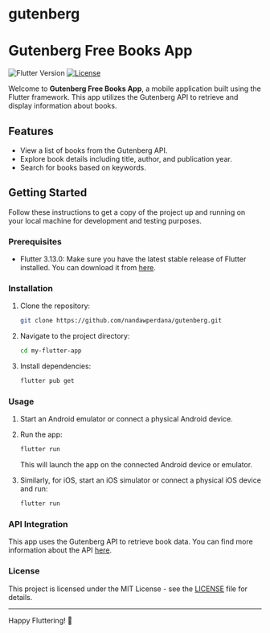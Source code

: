 # gutenberg

# Gutenberg Free Books App

![Flutter Version](https://img.shields.io/badge/flutter-3.13.0-blue)
[![License](https://img.shields.io/badge/license-MIT-blue.svg)](LICENSE)

Welcome to **Gutenberg Free Books App**, a mobile application built using the Flutter framework. This app utilizes the Gutenberg API to retrieve and display information about books.

## Features

- View a list of books from the Gutenberg API.
- Explore book details including title, author, and publication year.
- Search for books based on keywords.

## Getting Started

Follow these instructions to get a copy of the project up and running on your local machine for development and testing purposes.

### Prerequisites

- Flutter 3.13.0: Make sure you have the latest stable release of Flutter installed. You can download it from [here](https://flutter.dev/docs/get-started/install).

### Installation

1. Clone the repository:

   ```bash
   git clone https://github.com/nandawperdana/gutenberg.git
   ```

2. Navigate to the project directory:

   ```bash
   cd my-flutter-app
   ```

3. Install dependencies:

   ```bash
   flutter pub get
   ```

### Usage

1. Start an Android emulator or connect a physical Android device.

2. Run the app:

   ```bash
   flutter run
   ```

   This will launch the app on the connected Android device or emulator.

3. Similarly, for iOS, start an iOS simulator or connect a physical iOS device and run:

   ```bash
   flutter run
   ```

### API Integration

This app uses the Gutenberg API to retrieve book data. You can find more information about the API [here](http://gutendex.com/).

### License

This project is licensed under the MIT License - see the [LICENSE](LICENSE) file for details.

---

Happy Fluttering! 🚀